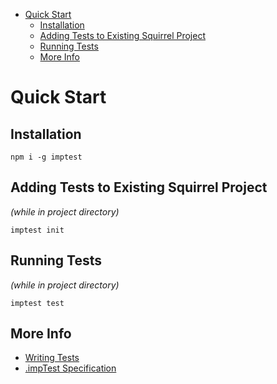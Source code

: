 <!-- START doctoc generated TOC please keep comment here to allow auto update -->
<!-- DON'T EDIT THIS SECTION, INSTEAD RE-RUN doctoc TO UPDATE -->


- [Quick Start](#quick-start)
  - [Installation](#installation)
  - [Adding Tests to Existing Squirrel Project](#adding-tests-to-existing-squirrel-project)
  - [Running Tests](#running-tests)
  - [More Info](#more-info)

<!-- END doctoc generated TOC please keep comment here to allow auto update -->

# Quick Start

## Installation

```
npm i -g imptest
```

## Adding Tests to Existing Squirrel Project

_(while in project directory)_

```
imptest init
```

## Running Tests

_(while in project directory)_

```
imptest test
```

## More Info

- [Writing Tests](./writing-tests.md)
- [.impTest Specification](./writing-tests.md)
